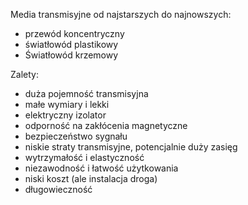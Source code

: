 Media transmisyjne od najstarszych do najnowszych:
- przewód koncentryczny
- światłowód plastikowy
- Światłowód krzemowy

Zalety:
- duża pojemność transmisyjna
- małe wymiary i lekki
- elektryczny izolator
- odporność na zakłócenia magnetyczne
- bezpieczeństwo sygnału
- niskie straty transmisyjne, potencjalnie duży zasięg
- wytrzymałość i elastyczność
- niezawodność i łatwość użytkowania
- niski koszt (ale instalacja droga)
- długowieczność